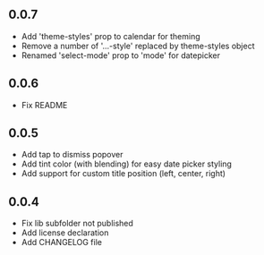 ## 0.0.7
* Add 'theme-styles' prop to calendar for theming
* Remove a number of '...-style' replaced by theme-styles object
* Renamed 'select-mode' prop to 'mode' for datepicker

## 0.0.6
* Fix README

## 0.0.5

* Add tap to dismiss popover
* Add tint color (with blending) for easy date picker styling
* Add support for custom title position (left, center, right)

## 0.0.4

* Fix lib subfolder not published
* Add license declaration
* Add CHANGELOG file
